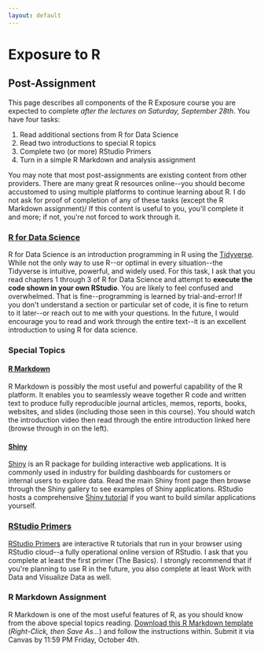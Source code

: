```yaml
---
layout: default
---
```


# Exposure to R
## Post-Assignment

This page describes all components of the R Exposure course you are expected to complete *after the lectures on Saturday, September 28th*. You have four tasks: 

1. Read additional sections from R for Data Science
2. Read two introductions to special R topics
3. Complete two (or more) RStudio Primers
4. Turn in a simple R Markdown and analysis assignment

You may note that most post-assignments are existing content from other providers. There are many great R resources online--you should become accustomed to using multiple platforms to continue learning about R. I do not ask for proof of completion of any of these tasks (except the R Markdown assignment)/ If this content is useful to you, you'll complete it and more; if not, you're not forced to work through it.

### [R for Data Science](https://r4ds.had.co.nz/)

R for Data Science is an introduction programming in R using the [Tidyverse](https://www.tidyverse.org/). While not the only way to use R--or optimal in every situation--the Tidyverse is intuitive, powerful, and widely used. For this task, I ask that you read chapters 1 through 3 of R for Data Science and attempt to **execute the code shown in your own RStudio**. You are likely to feel confused and overwhelmed. That is fine--programming is learned by trial-and-error! If you don't understand a section or particular set of code, it is fine to return to it later--or reach out to me with your questions. In the future, I would encourage you to read and work through the entire text--it is an excellent introduction to using R for data science.

### Special Topics

#### [R Markdown](https://rmarkdown.rstudio.com/lesson-1.html)

R Markdown is possibly the most useful and powerful capability of the R platform. It enables you to seamlessly weave together R code and written text to produce fully reproducible journal articles, memos, reports, books, websites, and slides (including those seen in this course). You should watch the introduction video then read through the entire introduction linked here (browse through in on the left).

#### [Shiny](https://shiny.rstudio.com/)

[Shiny](https://shiny.rstudio.com/) is an R package for building interactive web applications. It is commonly used in industry for building dashboards for customers or internal users to explore data. Read the main Shiny front page then browse through the Shiny gallery to see examples of Shiny applications. RStudio hosts a comprehensive [Shiny tutorial](https://shiny.rstudio.com/tutorial/) if you want to build similar applications yourself.

### [RStudio Primers](https://rstudio.cloud/learn/primers)

[RStudio Primers](https://rstudio.cloud/learn/primers) are interactive R tutorials that run in your browser using RStudio cloud--a fully operational online version of RStudio. I ask that you complete at least the first primer (The Basics). I strongly recommend that if you're planning to use R in the future, you also complete at least Work with Data and Visualize Data as well.

### R Markdown Assignment

R Markdown is one of the most useful features of R, as you should know from the above special topics reading. [Download this R Markdown template](https://clanfear.github.io/r_exposure_workshop/postassignment/LAST_FIRST_r_exposure_assignment.Rmd) (*Right-Click, then Save As...*) and follow the instructions within. Submit it via Canvas by 11:59 PM Friday, October 4th.
